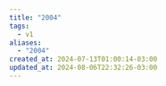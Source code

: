```yaml
---
title: "2004"
tags:
  - v1
aliases:
  - "2004"
created_at: 2024-07-13T01:00:14-03:00
updated_at: 2024-08-06T22:32:26-03:00
---
```

